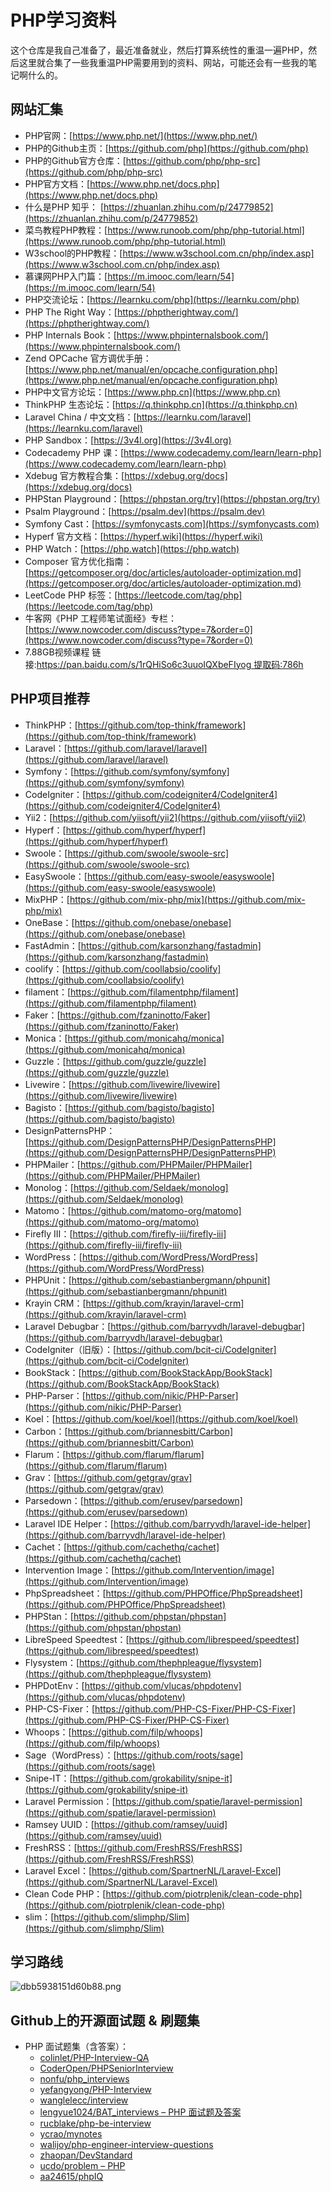 # PHP学习资料

这个仓库是我自己准备了，最近准备就业，然后打算系统性的重温一遍PHP，然后这里就合集了一些我重温PHP需要用到的资料、网站，可能还会有一些我的笔记啊什么的。

## 网站汇集
- PHP官网：[https://www.php.net/](https://www.php.net/)
- PHP的Github主页：[https://github.com/php](https://github.com/php)
- PHP的Github官方仓库：[https://github.com/php/php-src](https://github.com/php/php-src)
- PHP官方文档：[https://www.php.net/docs.php](https://www.php.net/docs.php)
- 什么是PHP 知乎： [https://zhuanlan.zhihu.com/p/24779852](https://zhuanlan.zhihu.com/p/24779852)
- 菜鸟教程PHP教程：[https://www.runoob.com/php/php-tutorial.html](https://www.runoob.com/php/php-tutorial.html)
- W3school的PHP教程：[https://www.w3school.com.cn/php/index.asp](https://www.w3school.com.cn/php/index.asp)
- 慕课网PHP入门篇：[https://m.imooc.com/learn/54](https://m.imooc.com/learn/54)
- PHP交流论坛：[https://learnku.com/php](https://learnku.com/php)
- PHP The Right Way：[https://phptherightway.com/](https://phptherightway.com/)
- PHP Internals Book：[https://www.phpinternalsbook.com/](https://www.phpinternalsbook.com/)
- Zend OPCache 官方调优手册：[https://www.php.net/manual/en/opcache.configuration.php](https://www.php.net/manual/en/opcache.configuration.php)
- PHP中文官方论坛：[https://www.php.cn](https://www.php.cn)
- ThinkPHP 生态论坛：[https://q.thinkphp.cn](https://q.thinkphp.cn)
- Laravel China / 中文文档：[https://learnku.com/laravel](https://learnku.com/laravel)
- PHP Sandbox：[https://3v4l.org](https://3v4l.org)
- Codecademy PHP 课：[https://www.codecademy.com/learn/learn-php](https://www.codecademy.com/learn/learn-php)
- Xdebug 官方教程合集：[https://xdebug.org/docs](https://xdebug.org/docs)
- PHPStan Playground：[https://phpstan.org/try](https://phpstan.org/try)
- Psalm Playground：[https://psalm.dev](https://psalm.dev)
- Symfony Cast：[https://symfonycasts.com](https://symfonycasts.com)
- Hyperf 官方文档：[https://hyperf.wiki](https://hyperf.wiki)
- PHP Watch：[https://php.watch](https://php.watch)
- Composer 官方优化指南：[https://getcomposer.org/doc/articles/autoloader-optimization.md](https://getcomposer.org/doc/articles/autoloader-optimization.md)
- LeetCode PHP 标签：[https://leetcode.com/tag/php](https://leetcode.com/tag/php)
- 牛客网《PHP 工程师笔试面经》专栏：[https://www.nowcoder.com/discuss?type=7&order=0](https://www.nowcoder.com/discuss?type=7&order=0)
- 7.88GB视频课程 链接:https://pan.baidu.com/s/1rQHiSo6c3uuoIQXbeFIyog 提取码:786h

## PHP项目推荐

- ThinkPHP：[https://github.com/top-think/framework](https://github.com/top-think/framework)
- Laravel：[https://github.com/laravel/laravel](https://github.com/laravel/laravel)  
- Symfony：[https://github.com/symfony/symfony](https://github.com/symfony/symfony)  
- CodeIgniter：[https://github.com/codeigniter4/CodeIgniter4](https://github.com/codeigniter4/CodeIgniter4)  
- Yii2：[https://github.com/yiisoft/yii2](https://github.com/yiisoft/yii2)  
- Hyperf：[https://github.com/hyperf/hyperf](https://github.com/hyperf/hyperf)  
- Swoole：[https://github.com/swoole/swoole-src](https://github.com/swoole/swoole-src)  
- EasySwoole：[https://github.com/easy-swoole/easyswoole](https://github.com/easy-swoole/easyswoole)  
- MixPHP：[https://github.com/mix-php/mix](https://github.com/mix-php/mix)  
- OneBase：[https://github.com/onebase/onebase](https://github.com/onebase/onebase)  
- FastAdmin：[https://github.com/karsonzhang/fastadmin](https://github.com/karsonzhang/fastadmin)  
- coolify：[https://github.com/coollabsio/coolify](https://github.com/coollabsio/coolify)  
- filament：[https://github.com/filamentphp/filament](https://github.com/filamentphp/filament)  
- Faker：[https://github.com/fzaninotto/Faker](https://github.com/fzaninotto/Faker)  
- Monica：[https://github.com/monicahq/monica](https://github.com/monicahq/monica)  
- Guzzle：[https://github.com/guzzle/guzzle](https://github.com/guzzle/guzzle)  
- Livewire：[https://github.com/livewire/livewire](https://github.com/livewire/livewire)  
- Bagisto：[https://github.com/bagisto/bagisto](https://github.com/bagisto/bagisto)  
- DesignPatternsPHP：[https://github.com/DesignPatternsPHP/DesignPatternsPHP](https://github.com/DesignPatternsPHP/DesignPatternsPHP)  
- PHPMailer：[https://github.com/PHPMailer/PHPMailer](https://github.com/PHPMailer/PHPMailer)  
- Monolog：[https://github.com/Seldaek/monolog](https://github.com/Seldaek/monolog)  
- Matomo：[https://github.com/matomo-org/matomo](https://github.com/matomo-org/matomo)  
- Firefly III：[https://github.com/firefly-iii/firefly-iii](https://github.com/firefly-iii/firefly-iii)  
- WordPress：[https://github.com/WordPress/WordPress](https://github.com/WordPress/WordPress)  
- PHPUnit：[https://github.com/sebastianbergmann/phpunit](https://github.com/sebastianbergmann/phpunit)  
- Krayin CRM：[https://github.com/krayin/laravel-crm](https://github.com/krayin/laravel-crm)  
- Laravel Debugbar：[https://github.com/barryvdh/laravel-debugbar](https://github.com/barryvdh/laravel-debugbar)  
- CodeIgniter（旧版）：[https://github.com/bcit-ci/CodeIgniter](https://github.com/bcit-ci/CodeIgniter)  
- BookStack：[https://github.com/BookStackApp/BookStack](https://github.com/BookStackApp/BookStack)  
- PHP-Parser：[https://github.com/nikic/PHP-Parser](https://github.com/nikic/PHP-Parser)  
- Koel：[https://github.com/koel/koel](https://github.com/koel/koel)  
- Carbon：[https://github.com/briannesbitt/Carbon](https://github.com/briannesbitt/Carbon)  
- Flarum：[https://github.com/flarum/flarum](https://github.com/flarum/flarum)  
- Grav：[https://github.com/getgrav/grav](https://github.com/getgrav/grav)  
- Parsedown：[https://github.com/erusev/parsedown](https://github.com/erusev/parsedown)  
- Laravel IDE Helper：[https://github.com/barryvdh/laravel-ide-helper](https://github.com/barryvdh/laravel-ide-helper)  
- Cachet：[https://github.com/cachethq/cachet](https://github.com/cachethq/cachet)  
- Intervention Image：[https://github.com/Intervention/image](https://github.com/Intervention/image)  
- PhpSpreadsheet：[https://github.com/PHPOffice/PhpSpreadsheet](https://github.com/PHPOffice/PhpSpreadsheet)  
- PHPStan：[https://github.com/phpstan/phpstan](https://github.com/phpstan/phpstan)  
- LibreSpeed Speedtest：[https://github.com/librespeed/speedtest](https://github.com/librespeed/speedtest)  
- Flysystem：[https://github.com/thephpleague/flysystem](https://github.com/thephpleague/flysystem)  
- PHPDotEnv：[https://github.com/vlucas/phpdotenv](https://github.com/vlucas/phpdotenv)  
- PHP-CS-Fixer：[https://github.com/PHP-CS-Fixer/PHP-CS-Fixer](https://github.com/PHP-CS-Fixer/PHP-CS-Fixer)  
- Whoops：[https://github.com/filp/whoops](https://github.com/filp/whoops)  
- Sage（WordPress）：[https://github.com/roots/sage](https://github.com/roots/sage)  
- Snipe-IT：[https://github.com/grokability/snipe-it](https://github.com/grokability/snipe-it)  
- Laravel Permission：[https://github.com/spatie/laravel-permission](https://github.com/spatie/laravel-permission)  
- Ramsey UUID：[https://github.com/ramsey/uuid](https://github.com/ramsey/uuid)  
- FreshRSS：[https://github.com/FreshRSS/FreshRSS](https://github.com/FreshRSS/FreshRSS)  
- Laravel Excel：[https://github.com/SpartnerNL/Laravel-Excel](https://github.com/SpartnerNL/Laravel-Excel)  
- Clean Code PHP：[https://github.com/piotrplenik/clean-code-php](https://github.com/piotrplenik/clean-code-php)
- slim：[https://github.com/slimphp/Slim](https://github.com/slimphp/Slim)

## 学习路线
![dbb5938151d60b88.png](https://cdn.mengze.vip/gh/JanePHPDev/Blog-Static-Resource@main/images/dbb5938151d60b88.png)


## Github上的开源面试题 & 刷题集
- PHP 面试题集（含答案）：
    - [colinlet/PHP-Interview-QA](https://github.com/colinlet/PHP-Interview-QA)
    - [CoderOpen/PHPSeniorInterview](https://github.com/CoderOpen/PHPSeniorInterview)
    - [nonfu/php_interviews](https://github.com/nonfu/php_interviews)
    - [yefangyong/PHP-Interview](https://github.com/yefangyong/PHP-Interview)
    - [wanglelecc/interview](https://github.com/wanglelecc/interview)
    - [lengyue1024/BAT_interviews – PHP 面试题及答案](https://github.com/lengyue1024/BAT_interviews/blob/master/PHP%E9%9D%A2%E8%AF%95%E9%A2%98%E5%8F%8A%E7%AD%94%E6%A1%88.md)
    - [rucblake/php-be-interview](https://github.com/rucblake/php-be-interview)
    - [ycrao/mynotes](https://github.com/ycrao/mynotes)
    - [walijoy/php-engineer-interview-questions](https://github.com/walijoy/php-engineer-interview-questions)
    - [zhaopan/DevStandard](https://github.com/zhaopan/DevStandard)
    - [ucdo/problem – PHP](https://github.com/ucdo/problem/tree/main/PHP)
    - [aa24615/phpIQ](https://github.com/aa24615/phpIQ)